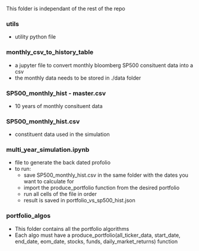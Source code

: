 This folder is independant of the rest of the repo

### utils
- utility python file

### monthly_csv_to_history_table
- a jupyter file to convert monthly bloomberg SP500 consituent data into a csv
- the monthly data needs to be stored in ./data folder

### SP500_monthly_hist - master.csv
- 10 years of monthly consituent data

### SP500_monthly_hist.csv
- constituent data used in the simulation

### multi_year_simulation.ipynb
- file to generate the back dated profolio
- to run:
    - save SP500_monthly_hist.csv in the same folder with the dates you want to calculate for
    - import the produce_portfolio function from the desired portfolio
    - run all cells of the file in order
    - result is saved in portfolio_vs_sp500_hist.json

### portfolio_algos
- This folder contains all the portfolio algorithms
- Each algo must have a produce_portfolio(all_ticker_data, start_date, end_date, eom_date, stocks, funds, daily_market_returns) function
